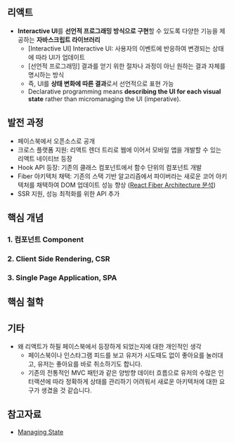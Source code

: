 ## 리액트
- **Interactive UI**를 **선언적 프로그래밍 방식으로 구현**할 수 있도록 다양한 기능을 제공하는 **자바스크립트 라이브러리**
	- [Interactive UI] Interactive UI: 사용자의 이벤트에 반응하여 변경되는 상태에 따라 UI가 업데이트
	- [선언적 프로그래밍] 결과를 얻기 위한 절차나 과정이 아닌 원하는 결과 자체를 명시하는 방식
	- 즉, UI를 **상태 변화에 따른 결과**로서 선언적으로 표현 가능
	- Declarative programming means **describing the UI for each visual state** rather than micromanaging the UI (imperative).

## 발전 과정
- 페이스북에서 오픈소스로 공개
- 크로스 플랫폼 지원: 리액트 렌더 트리로 웹에 이어서 모바일 앱을 개발할 수 있는 리액트 네이티브 등장
- Hook API 등장: 기존의 클래스 컴포넌트에서 함수 단위의 컴포넌트 개발
- Fiber 아키텍처 채택: 기존의 스택 기반 알고리즘에서 파이버라는 새로운 코어 아키텍처를 채택하여 DOM 업데이트 성능 향상 ([React Fiber Architecture 분석]())
- SSR 지원, 성능 최적화를 위한 API 추가

## 핵심 개념
### 1. 컴포넌트 Component
### 2. Client Side Rendering, CSR
### 3. Single Page Application, SPA

## 핵심 철학

## 기타
- 왜 리액트가 하필 페이스북에서 등장하게 되었는지에 대한 개인적인 생각
	- 페이스북이나 인스타그램 피드를 보고 유저가 시도때도 없이 좋아요를 눌러대고, 유저는 좋아요를 바로 취소하기도 합니다.
	- 기존의 전통적인 MVC 패턴과 같은 양방향 데이터 흐름으로 유저의 수많은 인터랙션에 따라 정확하게 상태를 관리하기 어려워서 새로운 아키텍처에 대한 요구가 생겼을 것 같습니다.

## 참고자료
- [Managing State]()